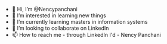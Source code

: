 - 👋 Hi, I’m @Nencypanchani
- 👀 I’m interested in learning new things
- 🌱 I’m currently learning masters in information systems 
- 💞️ I’m looking to collaborate on LinkedIn 
- 📫 How to reach me - through LinkedIn I'd - Nency Panchani

<!---
Nencypanchani/Nencypanchani is a ✨ special ✨ repository because its `README.md` (this file) appears on your GitHub profile.
You can click the Preview link to take a look at your changes.
--->
